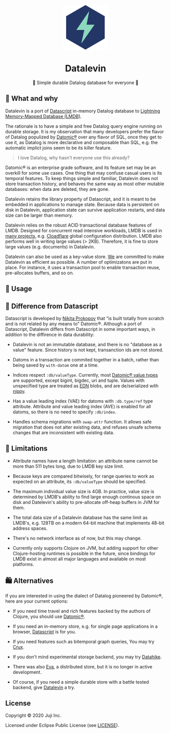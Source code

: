 <p align="center"><img src="logo.png" alt="datalevin logo" height="140"></img></p>
<h1 align="center">Datalevin</h1> 
<p align="center"> 🧘 Simple durable Datalog database for everyone 💽 </p>

## :hear_no_evil: What and why

Datalevin is a port of [Datascript](https://github.com/tonsky/datascript) in-memory Datalog database to [Lightning Memory-Mapped Database (LMDB)](https://en.wikipedia.org/wiki/Lightning_Memory-Mapped_Database). 

The rationale is to have a simple and free Datalog query engine running on durable storage.  It is my observation that many developers prefer the flavor of Datalog populized by [Datomic®](https://www.datomic.com) over any flavor of SQL, once they get to use it, as Datalog is more declarative and composable than SQL, e.g. the automatic implict joins seem to be its killer feature.

> I love Datalog, why hasn't everyone use this already? 

Datomic® is an enterprise grade software, and its feature set may be an overkill for some use cases. One thing that may confuse casual users is its temporal features. To keep things simple and familiar, Datalevin does not store transaction history, and behaves the same way as most other mutable databases: when data are deleted, they are gone.

Datalevin retains the library property of Datascript, and it is meant to be embedded in applications to manage state. Because data is persistent on disk in Datalevin, application state can survive application restarts, and data size can be larger than memory.  

Datalevin relies on the robust ACID transactional database features of LMDB. Designed for concurrent read intensive workloads, LMDB is used in [many projects](https://symas.com/lmdb/technical/#projects), e.g. [Cloadflare](https://blog.cloudflare.com/introducing-quicksilver-configuration-distribution-at-internet-scale/) global configuration distribution. LMDB also performs well in writing large values (> 2KB). Therefore, it is fine to store large values (e.g. documents) in Datalevin. 

Datalevin can also be used as a key-value store. [We](https://juji.io) are committed to make Datalevin as efficient as possible. A number of optimizatons are put in place. For instance, it uses a transaction pool to enable transaction reuse, pre-allocates buffers, and so on. 

## :tada: Usage


## :floppy_disk: Difference from Datascript

Datascript is developed by [Nikita Prokopov](https://tonsky.me/) that "is built totally from scratch and is not related by any means to" Datomic®. Although a port of Datascript, Datalevin differs from Datascript in some important ways, in addition to the diffirence in data durability:

* Datalevin is not an immutable database, and there is no "database as a value" feature.  Since history is not kept, transanction ids are not stored. 

* Datoms in a transaction are commited together in a batch, rather than being saved by `with-datom` one at a time.

* Indices respect `:db/valueType`. Currently, most [Datomic® value types](https://docs.datomic.com/on-prem/schema.html#value-types) are supported, except bigint, bigdec, uri and tuple. Values with unspecified type are treated as [EDN](https://en.wikipedia.org/wiki/Extensible_Data_Notation) blobs, and are de/serialized with [nippy](https://github.com/ptaoussanis/nippy). 

* Has a value leading index (VAE) for datoms with `:db.type/ref` type attribute. Attribute and value leading index (AVE) is enabled for all datoms, so there is no need to specify `:db/index`.  

* Handles schema migrations with `swap-attr` function. It allows safe migration that does not alter existing data, and refuses unsafe schema changes that are inconsistent with existing data.

## :baby: Limitations

* Attribute names have a length limitation: an attribute name cannot be more than 511 bytes long, due to LMDB key size limit.

* Because keys are compared bitwisely, for range queries to work as expected on an attribute, its `:db/valueType` should be specified.

* The maximum individual value size is 4GB. In practice, value size is determined by LMDB's ability to find large enough continous space on disk and Datelevin's ability to pre-allocate off-heap buffers in JVM for them. 

* The total data size of a Datalevin database has the same limit as LMDB's, e.g. 128TB on a modern 64-bit machine that implements 48-bit address spaces.

* There's no network interface as of now, but this may change.

* Currently only supports Clojure on JVM, but adding support for other Clojure-hosting runtimes is possible in the future, since bindings for LMDB exist in almost all major languages and available on most platforms.

## :shopping: Alternatives

If you are interested in using the dialect of Datalog pioneered by Datomic®, here are your current options:

* If you need time travel and rich features backed by the authors of Clojure, you should use [Datomic®](https://www.datomic.com).

* If you need an in-memory store, e.g. for single page applications in a browser, [Datascript](https://github.com/tonsky/datascript) is for you.

* If you need features such as bitemporal graph queries, You may try [Crux](https://github.com/juxt/crux).

* If you don't mind experimental storage backend, you may try [Datahike](https://github.com/replikativ/datahike).

* There was also [Eva](https://github.com/Workiva/eva/), a distributed store, but it is no longer in active development.

* Of course, if you need a simple durable store with a battle tested backend, give [Datalevin](https://github.com/juji-io/datalevin) a try.

## License

Copyright © 2020 Juji Inc.

Licensed under Eclipse Public License (see [LICENSE](LICENSE)).

